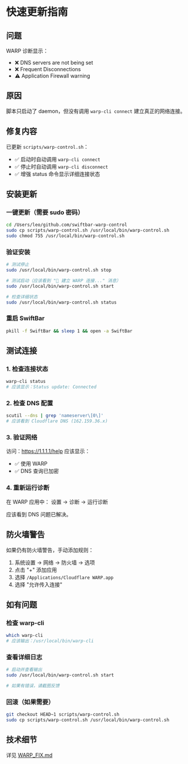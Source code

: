 # 快速更新指南

## 问题
WARP 诊断显示：
- ❌ DNS servers are not being set
- ❌ Frequent Disconnections
- ⚠️ Application Firewall warning

## 原因
脚本只启动了 daemon，但没有调用 `warp-cli connect` 建立真正的网络连接。

## 修复内容
已更新 `scripts/warp-control.sh`：
- ✅ 启动时自动调用 `warp-cli connect`
- ✅ 停止时自动调用 `warp-cli disconnect`
- ✅ 增强 status 命令显示详细连接状态

## 安装更新

### 一键更新（需要 sudo 密码）
```bash
cd /Users/leo/github.com/swiftbar-warp-control
sudo cp scripts/warp-control.sh /usr/local/bin/warp-control.sh
sudo chmod 755 /usr/local/bin/warp-control.sh
```

### 验证安装
```bash
# 测试停止
sudo /usr/local/bin/warp-control.sh stop

# 测试启动（应该看到 "🔗 建立 WARP 连接..." 消息）
sudo /usr/local/bin/warp-control.sh start

# 检查详细状态
sudo /usr/local/bin/warp-control.sh status
```

### 重启 SwiftBar
```bash
pkill -f SwiftBar && sleep 1 && open -a SwiftBar
```

## 测试连接

### 1. 检查连接状态
```bash
warp-cli status
# 应该显示：Status update: Connected
```

### 2. 检查 DNS 配置
```bash
scutil --dns | grep 'nameserver\[0\]'
# 应该看到 Cloudflare DNS (162.159.36.x)
```

### 3. 验证网络
访问：https://1.1.1.1/help
应该显示：
- ✅ 使用 WARP
- ✅ DNS 查询已加密

### 4. 重新运行诊断
在 WARP 应用中：
设置 → 诊断 → 运行诊断

应该看到 DNS 问题已解决。

## 防火墙警告
如果仍有防火墙警告，手动添加规则：
1. 系统设置 → 网络 → 防火墙 → 选项
2. 点击 "+" 添加应用
3. 选择 `/Applications/Cloudflare WARP.app`
4. 选择 "允许传入连接"

## 如有问题

### 检查 warp-cli
```bash
which warp-cli
# 应该输出：/usr/local/bin/warp-cli
```

### 查看详细日志
```bash
# 启动并查看输出
sudo /usr/local/bin/warp-control.sh start

# 如果有错误，请截图反馈
```

### 回滚（如果需要）
```bash
git checkout HEAD~1 scripts/warp-control.sh
sudo cp scripts/warp-control.sh /usr/local/bin/warp-control.sh
```

## 技术细节
详见 [WARP_FIX.md](./WARP_FIX.md)

